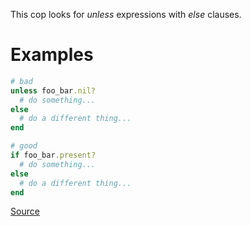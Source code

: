 
This cop looks for *unless* expressions with *else* clauses.

# Examples

```ruby
# bad
unless foo_bar.nil?
  # do something...
else
  # do a different thing...
end

# good
if foo_bar.present?
  # do something...
else
  # do a different thing...
end
```

[Source](http://www.rubydoc.info/gems/rubocop/RuboCop/Cop/Style/UnlessElse)
